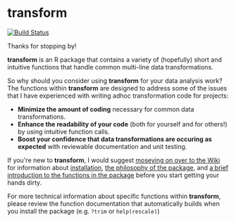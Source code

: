 # transform

[![Build Status](https://travis-ci.org/derek-damron/transform.svg?branch=master)](https://travis-ci.org/derek-damron/transform)

Thanks for stopping by!

**transform** is an R package that contains a variety of (hopefully) short and intuitive functions that handle common multi-line data transformations.

So why should you consider using **transform** for your data analysis work?  The functions within **transform** are designed to address some of the issues that I have experienced with writing adhoc transformation code for projects:

+ **Minimize the amount of coding** necessary for common data transformations.
+ **Enhance the readability of your code** (both for yourself and for others!) by using intuitive function calls.
+ **Boost your confidence that data transformations are occuring as expected** with reviewable documentation and unit testing.

If you're new to **transform**, I would suggest <a href="https://github.com/derek-damron/transform/wiki">moseying on over to the Wiki</a> for information about <a href="https://github.com/derek-damron/transform/wiki/installation">installation</a>, <a href="https://github.com/derek-damron/transform/wiki/philosophy">the philosophy of the package</a>, and <a href="https://github.com/derek-damron/transform/wiki/functions">a brief introduction to the functions in the package</a> before you start getting your hands dirty.

For more technical information about specific functions within **transform**, please review the function documentation that automatically builds when you install the package (e.g. `?trim` or `help(rescale)`)

